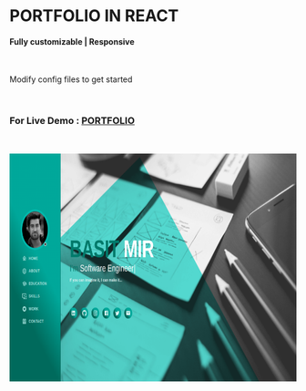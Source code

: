 # PORTFOLIO IN REACT


<h4>Fully customizable | Responsive</h4><br>
<p>Modify config files to get started</p><br>
<h3>For Live Demo : <a href="https://basitmir.github.io">PORTFOLIO</a></h3><br>
<p align="left">
<img src="/public/screenshots/homeScreen.png" height="400">
</p>


